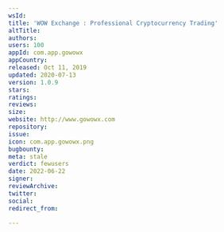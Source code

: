 ```yaml
---
wsId: 
title: 'WOW Exchange : Professional Cryptocurrency Trading'
altTitle: 
authors: 
users: 100
appId: com.app.gowowx
appCountry: 
released: Oct 11, 2019
updated: 2020-07-13
version: 1.0.9
stars: 
ratings: 
reviews: 
size: 
website: http://www.gowowx.com
repository: 
issue: 
icon: com.app.gowowx.png
bugbounty: 
meta: stale
verdict: fewusers
date: 2022-06-22
signer: 
reviewArchive: 
twitter: 
social: 
redirect_from: 

---
```



